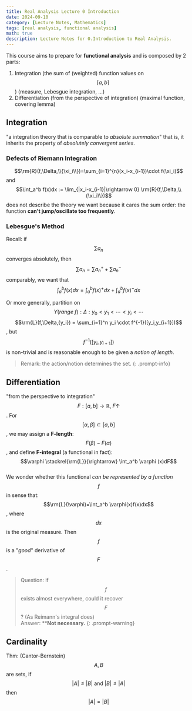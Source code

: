 ```yaml
---
title: Real Analysis Lecture 0 Introduction
date: 2024-09-10
category: [Lecture Notes, Mathematics]
tags: [real analysis, functional analysis]
math: true
description: Lecture Notes for 0.Introduction to Real Analysis.
---
```

This course aims to prepare for **functional analysis** and is composed by 2 parts:
1. Integration (the sum of (weighted) function values on $$[a,b]$$) (measure, Lebesgue integration, ...)
2. Differentiation (from the perspective of integration) (maximal function, covering lemma)

## Integration
"a integration theory that is comparable to *absolute summation*"
that is, it inherits the property of *absolutely convergent series*.
### Defects of Riemann Integration
$$\rm{R}(f,\Delta,\\{\xi_i\\})=\sum_{i=1}^{n}(x_i-x_{i-1})\cdot f(\xi_i)$$ and 
$$\int_a^b f(x)dx := \lim_{|x_i-x_{i-1}|\rightarrow 0} \rm{R}(f,\Delta,\\{\xi_i\\})$$ does not describe the theory we want because it cares the sum order: the function **can't jump/oscillate too frequently**.
### Lebesgue's Method
Recall: if $$\sum a_n$$ converges absolutely, then $$\sum a_n = \sum a_n^+ + \sum a_n^-$$
comparably, we want that $$\int_a^b f(x)dx = \int_a^b f(x)^+dx + \int_a^b f(x)^-dx$$

Or more generally, partition on $$Y(range\; f): \Delta:y_0<y_1<\cdots<y_i<\cdots$$
$$\rm{L}(f,\Delta,{y_i}) = \sum_{i=1}^n y_i \cdot f^{-1}([y_i,y_{i+1}])$$, but $$f^{-1}([y_i,y_{i+1}])$$ is non-trivial and is reasonable enough to be given a *notion of length*.
> Remark: the action/notion determines the set.
{: .prompt-info}
## Differentiation
"from the perspective to integration" <br>
$$F:[a,b]\rightarrow\mathbb{R},\; F\uparrow$$.
For $$[\alpha,\beta] \subset [a,b]$$, we may assign a **F-length**: $$F(\beta) - F(\alpha)$$, and define **F-integral** (a functional in fact): $$\varphi \stackrel{\rm{L}}{\rightarrow} \int_a^b \varphi (x)dF$$ <br>
We wonder whether this functional *can be represented by a function* $$f$$ in sense that: $$\rm{L}(\varphi)=\int_a^b \varphi(x)f(x)dx$$, where $$dx$$ is the original measure.
Then $$f$$ is a "*good*" derivative of $$F$$.

> Question: if $$f$$ exists almost everywhere, could it recover $$F$$? (As Reimann's integral does) <br>
> Answer: ****Not necessary.**
{: .prompt-warning}

## Cardinality
Thm: (Cantor-Bernstein) $$A,B$$ are sets, if $$|A|\leq |B| \text{ and } |B|\leq|A|$$ then $$|A|=|B|$$
